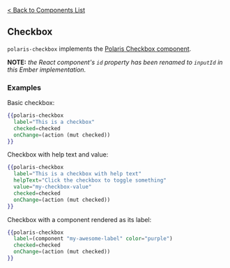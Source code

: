 [< Back to Components List](../README.md#components)

## Checkbox

`polaris-checkbox` implements the [Polaris Checkbox component](https://polaris.shopify.com/components/forms/checkbox).

**NOTE:** _the React component's `id` property has been renamed to `inputId` in this Ember implementation._

### Examples

Basic checkbox:

```hbs
{{polaris-checkbox
  label="This is a checkbox"
  checked=checked
  onChange=(action (mut checked))
}}
```

Checkbox with help text and value:

```hbs
{{polaris-checkbox
  label="This is a checkbox with help text"
  helpText="Click the checkbox to toggle something"
  value="my-checkbox-value"
  checked=checked
  onChange=(action (mut checked))
}}
```

Checkbox with a component rendered as its label:

```hbs
{{polaris-checkbox
  label=(component "my-awesome-label" color="purple")
  checked=checked
  onChange=(action (mut checked))
}}
```
